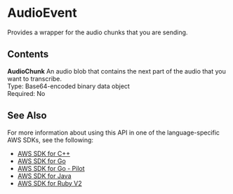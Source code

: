 # AudioEvent<a name="API_streaming_AudioEvent"></a>

Provides a wrapper for the audio chunks that you are sending\.

## Contents<a name="API_streaming_AudioEvent_Contents"></a>

 **AudioChunk**   <a name="transcribe-Type-streaming_AudioEvent-AudioChunk"></a>
An audio blob that contains the next part of the audio that you want to transcribe\.  
Type: Base64\-encoded binary data object  
Required: No

## See Also<a name="API_streaming_AudioEvent_SeeAlso"></a>

For more information about using this API in one of the language\-specific AWS SDKs, see the following:
+  [AWS SDK for C\+\+](https://docs.aws.amazon.com/goto/SdkForCpp/transcribe-streaming-2017-10-26/AudioEvent) 
+  [AWS SDK for Go](https://docs.aws.amazon.com/goto/SdkForGoV1/transcribe-streaming-2017-10-26/AudioEvent) 
+  [AWS SDK for Go \- Pilot](https://docs.aws.amazon.com/goto/SdkForGoPilot/transcribe-streaming-2017-10-26/AudioEvent) 
+  [AWS SDK for Java](https://docs.aws.amazon.com/goto/SdkForJava/transcribe-streaming-2017-10-26/AudioEvent) 
+  [AWS SDK for Ruby V2](https://docs.aws.amazon.com/goto/SdkForRubyV2/transcribe-streaming-2017-10-26/AudioEvent) 